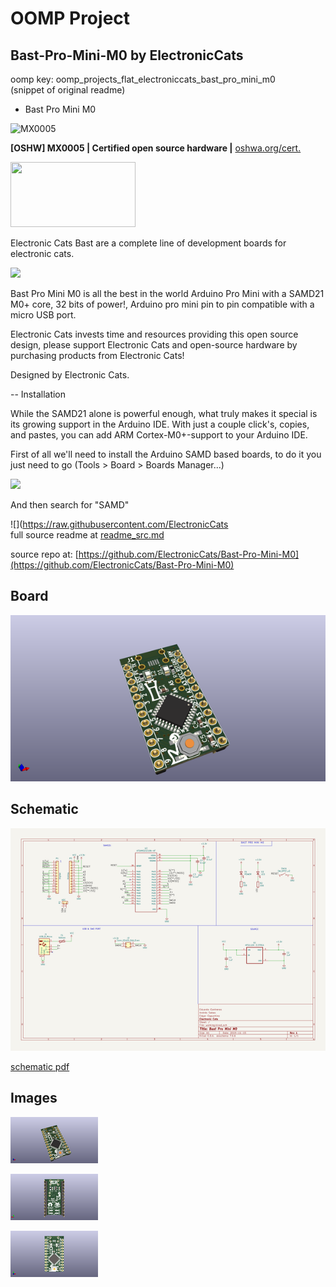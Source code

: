 # OOMP Project  
## Bast-Pro-Mini-M0  by ElectronicCats  
  
oomp key: oomp_projects_flat_electroniccats_bast_pro_mini_m0  
(snippet of original readme)  
  
- Bast Pro Mini M0  
  
![MX0005](https://github.com/ElectronicCats/Bast-Pro-Mini-M0/raw/master/mx00005.png)  
  
**[OSHW] MX0005 | Certified open source hardware |** [oshwa.org/cert.](https://www.oshwa.org/cert)  
  
<a href="https://electroniccats.com/store/bast-pro-mini-m0/">  
  <img src="https://electroniccats.com/wp-content/uploads/badge_store.png" width="200" height="104" />  
</a>  
  
Electronic Cats Bast are a complete line of development boards for electronic cats.  
  
![](https://raw.githubusercontent.com/ElectronicCats/Bast-Pro-Mini-M0/master/Hw/render_2.png)  
  
  
Bast Pro Mini M0 is all the best in the world Arduino Pro Mini with a SAMD21 M0+ core, 32 bits of power!, Arduino pro mini pin to pin compatible with a micro USB port.  
  
Electronic Cats invests time and resources providing this open source design, please support Electronic Cats and open-source hardware by purchasing products from Electronic Cats!  
  
Designed by Electronic Cats.  
  
-- Installation  
  
While the SAMD21 alone is powerful enough, what truly makes it special is its growing support in the Arduino IDE. With just a couple click's, copies, and pastes, you can add ARM Cortex-M0+-support to your Arduino IDE.   
  
First of all we'll need to install the Arduino SAMD based boards, to do it you just need to go (Tools > Board > Boards Manager...)  
  
![](https://raw.githubusercontent.com/ElectronicCats/Bast-Pro-Mini-M0/master/docs/images/1_openBoardManager.png)  
  
And then search for "SAMD"  
  
![](https://raw.githubusercontent.com/ElectronicCats  
  full source readme at [readme_src.md](readme_src.md)  
  
source repo at: [https://github.com/ElectronicCats/Bast-Pro-Mini-M0](https://github.com/ElectronicCats/Bast-Pro-Mini-M0)  
## Board  
  
[![working_3d.png](working_3d_600.png)](working_3d.png)  
## Schematic  
  
[![working_schematic.png](working_schematic_600.png)](working_schematic.png)  
  
[schematic pdf](working_schematic.pdf)  
## Images  
  
[![working_3d.png](working_3d_140.png)](working_3d.png)  
  
[![working_3d_back.png](working_3d_back_140.png)](working_3d_back.png)  
  
[![working_3d_front.png](working_3d_front_140.png)](working_3d_front.png)  
